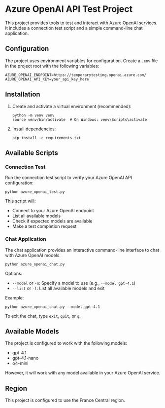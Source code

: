# Azure OpenAI API Test Project

This project provides tools to test and interact with Azure OpenAI services. It includes a connection test script and a simple command-line chat application.

## Configuration

The project uses environment variables for configuration. Create a `.env` file in the project root with the following variables:

```
AZURE_OPENAI_ENDPOINT=https://temporarytesting.openai.azure.com/
AZURE_OPENAI_API_KEY=your_api_key_here
```

## Installation

1. Create and activate a virtual environment (recommended):
   ```
   python -m venv venv
   source venv/bin/activate  # On Windows: venv\Scripts\activate
   ```

2. Install dependencies:
   ```
   pip install -r requirements.txt
   ```

## Available Scripts

### Connection Test

Run the connection test script to verify your Azure OpenAI API configuration:

```
python azure_openai_test.py
```

This script will:
- Connect to your Azure OpenAI endpoint
- List all available models
- Check if expected models are available
- Make a test completion request

### Chat Application

The chat application provides an interactive command-line interface to chat with Azure OpenAI models.

```
python azure_openai_chat.py
```

Options:
- `--model` or `-m`: Specify a model to use (e.g., `--model gpt-4.1`)
- `--list` or `-l`: List all available models and exit

Example:
```
python azure_openai_chat.py --model gpt-4.1
```

To exit the chat, type `exit`, `quit`, or `q`.

## Available Models

The project is configured to work with the following models:
- gpt-4.1
- gpt-4.1-nano
- o4-mini

However, it will work with any model available in your Azure OpenAI service.

## Region

This project is configured to use the France Central region.
